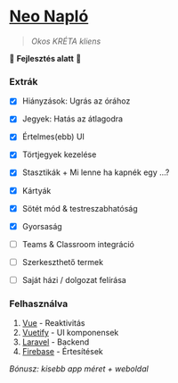 # **[Neo Napló](https://neo-naplo.herokuapp.com/)**
> *Okos KRÉTA kliens*


:construction: **Fejlesztés alatt** :construction:
### Extrák
 - [x] Hiányzások: Ugrás az órához
 - [x] Jegyek: Hatás az átlagodra
 - [x] Értelmes(ebb) UI
 - [x] Törtjegyek kezelése
 - [x] Stasztikák + Mi lenne ha kapnék egy ...?
 - [x] Kártyák
 - [x] Sötét mód & testreszabhatóság
 - [x] Gyorsaság
 - [ ] Teams & Classroom integráció
 - [ ] Szerkeszthető termek
 - [ ] Saját házi / dolgozat felírása


### Felhasználva
1. [Vue](https://vuejs.org) - Reaktivitás
2. [Vuetify](https://vuetifyjs.com) - UI komponensek
3. [Laravel](https://laravel.com) - Backend
4. [Firebase](https://firebase.google.com/) - Értesítések

*Bónusz: kisebb app méret + weboldal*
